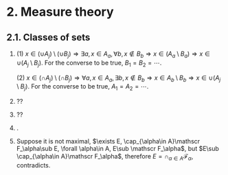 # 2. Measure theory

## 2.1. Classes of sets

1.
    (1) $x\in(\cup A_j)\setminus(\cup B_j)\Longrightarrow \exists a, x\in A_a, \forall b, x\notin B_b\Longrightarrow x\in(A_a\setminus B_a)\Longrightarrow x\in\cup (A_j\setminus B_j)$.
    For the converse to be true, $B_1=B_2=\cdots$.

    (2) $x\in(\cap A_j)\setminus(\cap B_j)\Longrightarrow\forall a, x\in A_a, \exists b, x\notin B_b\Longrightarrow x\in A_b\setminus B_b\Longrightarrow x\in\cup(A_j\setminus B_j)$.
    For the converse to be true, $A_1=A_2=\cdots$.



2. ??

3. ??

4. .

5. Suppose it is not maximal, $\exists E, \cap_{\alpha\in A}\mathscr F_\alpha\sub E, \forall \alpha\in A, E\sub \mathscr F_\alpha$, but $E\sub \cap_{\alpha\in A}\mathscr F_\alpha$, therefore $E=\cap_{\alpha\in A}\mathscr F_\alpha$, contradicts.


